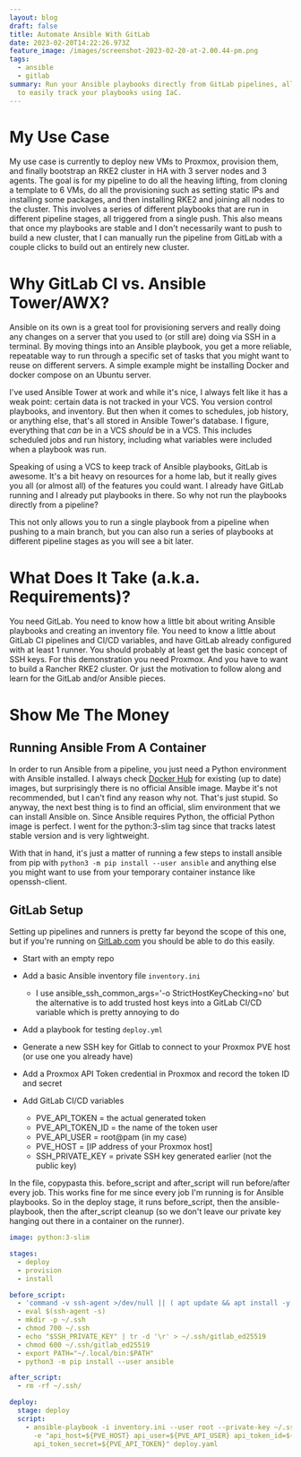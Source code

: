 ```yaml
---
layout: blog
draft: false
title: Automate Ansible With GitLab
date: 2023-02-20T14:22:26.973Z
feature_image: /images/screenshot-2023-02-20-at-2.00.44-pm.png
tags:
  - ansible
  - gitlab
summary: Run your Ansible playbooks directly from GitLab pipelines, allowing you
  to easily track your playbooks using IaC.
---
```

# My Use Case

M﻿y use case is currently to deploy new VMs to Proxmox, provision them, and finally bootstrap an RKE2 cluster in HA with 3 server nodes and 3 agents. The goal is for my pipeline to do all the heaving lifting, from cloning a template to 6 VMs, do all the provisioning such as setting static IPs and installing some packages, and then installing RKE2 and joining all nodes to the cluster. This involves a series of different playbooks that are run in different pipeline stages, all triggered from a single push. This also means that once my playbooks are stable and I don't necessarily want to push to build a new cluster, that I can manually run the pipeline from GitLab with a couple clicks to build out an entirely new cluster.

# Why GitLab CI vs. Ansible Tower/AWX?

A﻿nsible on its own is a great tool for provisioning servers and really doing any changes on a server that you used to (or still are) doing via SSH in a terminal. By moving things into an Ansible playbook, you get a more reliable, repeatable way to run through a specific set of tasks that you might want to reuse on different servers. A simple example might be installing Docker and docker compose on an Ubuntu server.

I've used Ansible Tower at work and while it's nice, I always felt like it has a weak point: certain data is not tracked in your VCS. You version control playbooks, and inventory. But then when it comes to schedules, job history, or anything else, that's all stored in Ansible Tower's database. I figure, everything that *can* be in a VCS *should* be in a VCS. This includes scheduled jobs and run history, including what variables were included when a playbook was run.

S﻿peaking of using a VCS to keep track of Ansible playbooks, GitLab is awesome. It's a bit heavy on resources for a home lab, but it really gives you all (or almost all) of the features you could want. I already have GitLab running and I already put playbooks in there. So why not run the playbooks directly from a pipeline?

T﻿his not only allows you to run a single playbook from a pipeline when pushing to a main branch, but you can also run a series of playbooks at different pipeline stages as you will see a bit later.

# What Does It Take (a.k.a. Requirements)?

You need GitLab. You need to know how a little bit about writing Ansible playbooks and creating an inventory file. You need to know a little about GitLab CI pipelines and CI/CD variables, and have GitLab already configured with at least 1 runner. You should probably at least get the basic concept of SSH keys. For this demonstration you need Proxmox. And you have to want to build a Rancher RKE2 cluster. Or just the motivation to follow along and learn for the GitLab and/or Ansible pieces.

# Show Me The Money

## Running Ansible From A Container

I﻿n order to run Ansible f﻿rom a pipeline, you just need a Python environment with Ansible installed. I always check [Docker Hub](https://hub.docker.com/) for existing (up to date) images, but surprisingly there is no official Ansible image. Maybe it's not recommended, but I can't find any reason why not. T﻿hat's just stupid. So anyway, the next best thing is to find an official, slim environment that we can install Ansible on. Since Ansible requires Python, the official Python image is perfect. I went for the python:3-slim tag since that tracks latest stable version and is very lightweight.

W﻿ith that in hand, it's just a matter of running a few steps to install ansible from pip with `python3 -m pip install --user ansible` and anything else you might want to use from your temporary container instance like openssh-client.

## GitLab Setup

S﻿etting up pipelines and runners is pretty far beyond the scope of this one, but if you're running on [GitLab.com](gitlab.com) you should be able to do this easily.

* Start with an empty repo
* Add a basic Ansible inventory file `inventory.ini`

  * I﻿ use ansible_ssh_common_args='-o StrictHostKeyChecking=no' but the alternative is to add trusted host keys into a GitLab CI/CD variable which is pretty annoying to do
* Add a playbook for testing `deploy.yml`
* Generate a new SSH key for Gitlab to connect to your Proxmox PVE host (or use one you already have)﻿
* Add a Proxmox API Token credential in Proxmox and record the token ID and secret
* A﻿dd GitLab CI/CD variables

  * P﻿VE_API_TOKEN = the actual generated token
  * P﻿VE_API_TOKEN_ID = the name of the token user
  * P﻿VE_API_USER = root@pam (in my case)
  * P﻿VE_HOST = \[IP address of your Proxmox host]
  * S﻿SH_PRIVATE_KEY = private SSH key generated earlier (not the public key)

In the file, copypasta this. before_script and after_script will run before/after every job. This works fine for me since every job I'm running is for Ansible playbooks. So in the deploy stage, it runs before_script, then the ansible-playbook, then the after_script cleanup (so we don't leave our private key hanging out there in a container on the runner). 

```yaml
image: python:3-slim

stages:
  - deploy
  - provision
  - install

before_script:
  - 'command -v ssh-agent >/dev/null || ( apt update && apt install -y openssh-client )'
  - eval $(ssh-agent -s)
  - mkdir -p ~/.ssh
  - chmod 700 ~/.ssh
  - echo "$SSH_PRIVATE_KEY" | tr -d '\r' > ~/.ssh/gitlab_ed25519
  - chmod 600 ~/.ssh/gitlab_ed25519
  - export PATH="~/.local/bin:$PATH"
  - python3 -m pip install --user ansible

after_script:
  - rm -rf ~/.ssh/

deploy:
  stage: deploy
  script:
    - ansible-playbook -i inventory.ini --user root --private-key ~/.ssh/gitlab_ed25519 \
      -e "api_host=${PVE_HOST} api_user=${PVE_API_USER} api_token_id=${PVE_API_TOKEN_ID} \
      api_token_secret=${PVE_API_TOKEN}" deploy.yaml
```